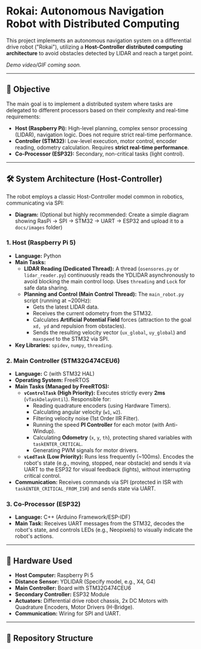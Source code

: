 # Rokai: Autonomous Navigation Robot with Distributed Computing

This project implements an autonomous navigation system on a differential drive robot ("Rokai"), utilizing a **Host-Controller distributed computing architecture** to avoid obstacles detected by LIDAR and reach a target point.

*Demo video/GIF coming soon.*

---

## 🎯 Objective

The main goal is to implement a distributed system where tasks are delegated to different processors based on their complexity and real-time requirements:
* **Host (Raspberry Pi):** High-level planning, complex sensor processing (LIDAR), navigation logic. Does not require strict real-time performance.
* **Controller (STM32):** Low-level execution, motor control, encoder reading, odometry calculation. Requires **strict real-time performance**.
* **Co-Processor (ESP32):** Secondary, non-critical tasks (light control).

---

## 🛠️ System Architecture (Host-Controller)

The robot employs a classic Host-Controller model common in robotics, communicating via SPI:


* **Diagram:** (Optional but highly recommended: Create a simple diagram showing RasPi -> SPI -> STM32 -> UART -> ESP32 and upload it to a `docs/images` folder)

### 1. Host (Raspberry Pi 5)
* **Language:** Python
* **Main Tasks:**
    * **LIDAR Reading (Dedicated Thread):** A thread (`osensores.py` or `lidar_reader.py`) continuously reads the YDLIDAR asynchronously to avoid blocking the main control loop. Uses `threading` and `Lock` for safe data sharing.
    * **Planning and Control (Main Control Thread):** The `main_robot.py` script (running at ~200Hz):
        * Gets the latest LIDAR data.
        * Receives the current odometry from the STM32.
        * Calculates **Artificial Potential Field** forces (attraction to the goal `xd, yd` and repulsion from obstacles).
        * Sends the resulting velocity vector (`ux_global`, `uy_global`) and `maxspeed` to the STM32 via SPI.
* **Key Libraries:** `spidev`, `numpy`, `threading`.

### 2. Main Controller (STM32G474CEU6)
* **Language:** C (with STM32 HAL)
* **Operating System:** FreeRTOS
* **Main Tasks (Managed by FreeRTOS):**
    * **`vControlTask` (High Priority):** Executes strictly every **2ms** (`vTaskDelayUntil`). Responsible for:
        * Reading quadrature encoders (using Hardware Timers).
        * Calculating angular velocity (`w1`, `w2`).
        * Filtering velocity noise (1st Order IIR Filter).
        * Running the speed **PI Controller** for each motor (with Anti-Windup).
        * Calculating **Odometry** (`x`, `y`, `th`), protecting shared variables with `taskENTER_CRITICAL`.
        * Generating PWM signals for motor drivers.
    * **`vLedTask` (Low Priority):** Runs less frequently (~100ms). Encodes the robot's state (e.g., moving, stopped, near obstacle) and sends it via UART to the ESP32 for visual feedback (lights), without interrupting critical control.
* **Communication:** Receives commands via SPI (protected in ISR with `taskENTER_CRITICAL_FROM_ISR`) and sends state via UART.

### 3. Co-Processor (ESP32)
* **Language:** C++ (Arduino Framework/ESP-IDF)
* **Main Task:** Receives UART messages from the STM32, decodes the robot's state, and controls LEDs (e.g., Neopixels) to visually indicate the robot's actions.

---

## 🔩 Hardware Used

* **Host Computer:** Raspberry Pi 5
* **Distance Sensor:** YDLIDAR (Specify model, e.g., X4, G4)
* **Main Controller:** Board with STM32G474CEU6
* **Secondary Controller:** ESP32 Module
* **Actuators:** Differential drive robot chassis, 2x DC Motors with Quadrature Encoders, Motor Drivers (H-Bridge).
* **Communication:** Wiring for SPI and UART.

---

## 📂 Repository Structure
